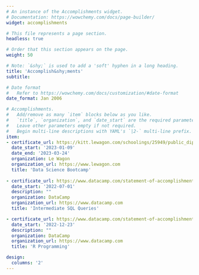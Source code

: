 ```yaml
---
# An instance of the Accomplishments widget.
# Documentation: https://wowchemy.com/docs/page-builder/
widget: accomplishments

# This file represents a page section.
headless: true

# Order that this section appears on the page.
weight: 50

# Note: `&shy;` is used to add a 'soft' hyphen in a long heading.
title: 'Accomplish&shy;ments'
subtitle:

# Date format
#   Refer to https://wowchemy.com/docs/customization/#date-format
date_format: Jan 2006

# Accomplishments.
#   Add/remove as many `item` blocks below as you like.
#   `title`, `organization`, and `date_start` are the required parameters.
#   Leave other parameters empty if not required.
#   Begin multi-line descriptions with YAML's `|2-` multi-line prefix.
item:
- certificate_url: https://kitt.lewagon.com/schoolings/25949/public_diploma?token=1dd422c083ac30e6e0cbdd9abcf377704c509646bd226c97ccebc90acfbf288c
  date_start: '2023-01-09'
  date_end: '2023-03-24'
  organization: Le Wagon
  organization_url: https://www.lewagon.com
  title: 'Data Science Bootcamp'
  
- certificate_url: https://www.datacamp.com/statement-of-accomplishment/course/e900a6ed9b0087278a3bb6b31d96088f9014cba1
  date_start: '2022-07-01'
  description: ""
  organization: DataCamp
  organization_url: https://www.datacamp.com
  title: 'Intermediate SQL Queries'

- certificate_url: https://www.datacamp.com/statement-of-accomplishment/track/30bc27dd12a72d6d1b740e6db51af37e88b4fe02
  date_start: '2022-12-23'
  description: ""
  organization: DataCamp
  organization_url: https://www.datacamp.com
  title: 'R Programming'

design:
  columns: '2' 
---
```

